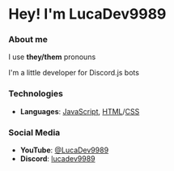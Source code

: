 # Hey! I'm LucaDev9989

### About me

I use **they/them** pronouns

I'm a little developer for Discord.js bots

### Technologies

- **Languages**: [JavaScript](https://de.wikipedia.org/wiki/JavaScript), [HTML](https://de.wikipedia.org/wiki/Hypertext_Markup_Language)/[CSS](https://de.wikipedia.org/wiki/Cascading_Style_Sheets)

### Social Media

- **YouTube**: [@LucaDev9989](https://www.youtube.com/@LucaDev9989)
- **Discord**: [lucadev9989](https://discord.com/users/925463543489396786)
